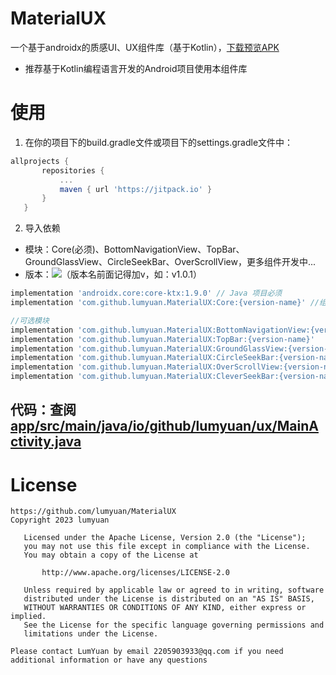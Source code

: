 # MaterialUX
一个基于androidx的质感UI、UX组件库（基于Kotlin），<a href="https://github.com/lumyuan/MaterialUX/releases">下载预览APK</a>

* 推荐基于Kotlin编程语言开发的Android项目使用本组件库

# 使用
1. 在你的项目下的build.gradle文件或项目下的settings.gradle文件中：
 ```gradle
 allprojects {
		repositories {
			...
			maven { url 'https://jitpack.io' }
		}
	}
 ```
2. 导入依赖
* 模块：Core(必须)、BottomNavigationView、TopBar、GroundGlassView、CircleSeekBar、OverScrollView，更多组件开发中...
* 版本：[![](https://jitpack.io/v/lumyuan/MaterialUX.svg)](https://jitpack.io/#lumyuan/MaterialUX)（版本名前面记得加v，如：v1.0.1）
```gradle
implementation 'androidx.core:core-ktx:1.9.0' // Java 项目必须
implementation 'com.github.lumyuan.MaterialUX:Core:{version-name}' //组件库必须

//可选模块
implementation 'com.github.lumyuan.MaterialUX:BottomNavigationView:{version-name}'
implementation 'com.github.lumyuan.MaterialUX:TopBar:{version-name}'
implementation 'com.github.lumyuan.MaterialUX:GroundGlassView:{version-name}'
implementation 'com.github.lumyuan.MaterialUX:CircleSeekBar:{version-name}'
implementation 'com.github.lumyuan.MaterialUX:OverScrollView:{version-name}'
implementation 'com.github.lumyuan.MaterialUX:CleverSeekBar:{version-name}'
```

## 代码：查阅<a href="https://github.com/lumyuan/MaterialUX/blob/main/app/src/main/java/io/github/lumyuan/ux/MainActivity.java">app/src/main/java/io/github/lumyuan/ux/MainActivity.java</a>

# License
```
https://github.com/lumyuan/MaterialUX
Copyright 2023 lumyuan

   Licensed under the Apache License, Version 2.0 (the "License");
   you may not use this file except in compliance with the License.
   You may obtain a copy of the License at

       http://www.apache.org/licenses/LICENSE-2.0

   Unless required by applicable law or agreed to in writing, software
   distributed under the License is distributed on an "AS IS" BASIS,
   WITHOUT WARRANTIES OR CONDITIONS OF ANY KIND, either express or implied.
   See the License for the specific language governing permissions and
   limitations under the License.

Please contact LumYuan by email 2205903933@qq.com if you need
additional information or have any questions
```
